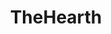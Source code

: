 ---
title: TheHearth
crosslinks:
- hearthstone
- CompetitiveHS
- wildhearthstone
- zerotoheroes
- IAmA
---